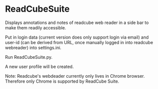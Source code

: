 # ReadCubeSuite
Displays annotations and notes of readcube web reader in a side bar to make them readily accessible.

Put in login data (current version does only support login via email) and user-id (can be derived from URL, once manually logged in into readcube webreader) into settings.ini.

Run ReadCubeSuite.py.

A new user profile will be created.

Note: Readcube's webdeader currently only lives in Chrome browser. Therefore only Chrome is supported by ReadCube Suite.
